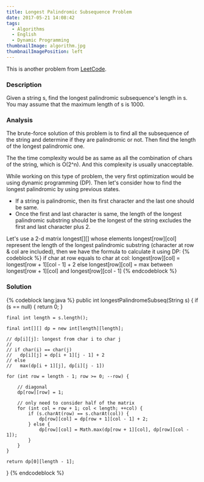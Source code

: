 ```yaml
---
title: Longest Palindromic Subsequence Problem
date: 2017-05-21 14:08:42
tags:
  - Algorithms
  - English
  - Dynamic Programming
thumbnailImage: algorithm.jpg
thumbnailImagePosition: left
---
```


This is another problem from [LeetCode](https://leetcode.com/problems/longest-palindromic-subsequence/).

<!-- excerpt -->

### Description
Given a string s, find the longest palindromic subsequence's length in s. You may assume that the maximum length of s is 1000.

### Analysis
The brute-force solution of this problem is to find all the subsequence of the string and determine if they are palindromic or not. Then find the length of the longest palindromic one.

The the time complexity would be as same as all the combination of chars of the string, which is O(2^n). And this complexity is usually unacceptable.

While working on this type of problem, the very first optimization would be using dynamic programming (DP). Then let's consider how to find the longest palindromic by using previous states.

* If a string is palindromic, then its first character and the last one should be same.
* Once the first and last character is same, the length of the longest palindromic substring should be the longest of the string excludes the first and last character plus 2.

Let's use a 2-d matrix longest[][] whose elements longest[row][col] represent the length of the longest palindromic substring (character at row & col are included), then we have the formula to calculate it using DP:
{% codeblock %}
if char at row equals to char at col:
  longest[row][col] = longest[row + 1][col - 1] + 2
else
  longest[row][col] = max between longest[row + 1][col] and longest[row][col - 1]
{% endcodeblock %}

### Solution
{% codeblock lang:java %}
public int longestPalindromeSubseq(String s) {
    if (s == null) {
        return 0;
    }

    final int length = s.length();

    final int[][] dp = new int[length][length];

    // dp[i][j]: longest from char i to char j
    //
    // if char(i) == char(j)
    //   dp[i][j] = dp[i + 1][j - 1] + 2
    // else
    //   max(dp[i + 1][j], dp[i][j - 1])

    for (int row = length - 1; row >= 0; --row) {

        // diagonal
        dp[row][row] = 1;

        // only need to consider half of the matrix
        for (int col = row + 1; col < length; ++col) {
            if (s.charAt(row) == s.charAt(col)) {
                dp[row][col] = dp[row + 1][col - 1] + 2;
            } else {
                dp[row][col] = Math.max(dp[row + 1][col], dp[row][col - 1]);
            }
        }
    }

    return dp[0][length - 1];
}
{% endcodeblock %}
